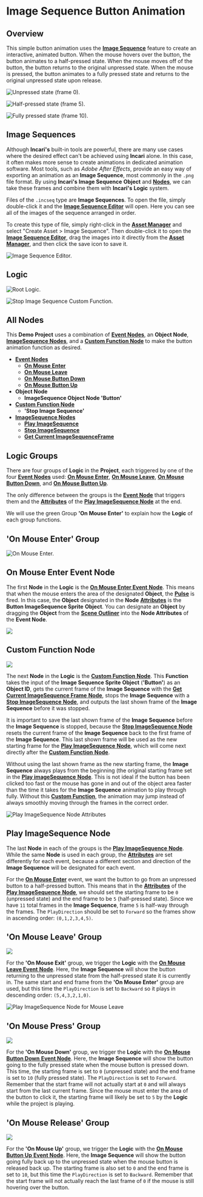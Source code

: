 # Image Sequence Button Animation

## Overview

This simple button animation uses the [**Image Sequence**](4-methods-of-animation.md#3.-image-sequence) feature to create an interactive, animated button. When the mouse hovers over the button, the button animates to a half-pressed state.  When the mouse moves off of the button, the button returns to the original unpressed state.  When the mouse is pressed, the button animates to a fully pressed state and returns to the original unpressed state upon release.

![Unpressed state (frame 0).](../.gitbook/assets/demoimgsq-unpressed.png)

![Half-pressed state (frame 5).](../.gitbook/assets/demoimgsq-halfpressed.png)

![Fully pressed state (frame 10).](../.gitbook/assets/demoimgsq-fullypressed.png)

## Image Sequences

Although **Incari's** built-in tools are powerful, there are many use cases where the desired effect can't be achieved using **Incari** alone. In this case, it often makes more sense to create animations in dedicated animation software. Most tools, such as _Adobe After Effects_, provide an easy way of exporting an animation as an **Image Sequence**, most commonly in the `.png` file format. By using **Incari's** **Image Sequence** **Object** and [**Nodes**](../toolbox/incari/imagesequence/README.md), we can take these frames and combine them with **Incari's** **Logic** system.

Files of the `.incseq` type are **Image Sequences**. To open the file, simply double-click it and the [**Image Sequence Editor**](../modules/image-sequence-editor.md) will open. Here you can see all of the images of the sequence arranged in order.

To create this type of file, simply right-click in the [**Asset Manager**](../modules/asset-manager.md) and select "Create Asset > Image Sequence". Then double-click it to open the [**Image Sequence Editor**](../modules/image-sequence-editor.md), drag the images into it directly from the [**Asset Manager**](../modules/asset-manager.md), and then click the save icon to save it.

![Image Sequence Editor.](../.gitbook/assets/demoimgsq-imagesequenceeditor.png)

## Logic

![Root Logic.](../.gitbook/assets/demoimgsq-rootlogic.png)

![Stop Image Sequence Custom Function.](../.gitbook/assets/demoimgsq-stopimagefunction.png)


## All Nodes

This **Demo Project** uses a combination of [**Event Nodes**](../toolbox/events/README.md), an **Object Node**, [**ImageSequence Nodes**](../toolbox/incari/imagesequence/README.md), and a [**Custom Function Node**](../toolbox/functions/README.md) to make the button animation function as desired.

* [**Event Nodes**](../toolbox/events/README.md)
  * [**On Mouse Enter**](../toolbox/events/mouse/on-mouse-enter.md)
  * [**On Mouse Leave**](../toolbox/events/mouse/on-mouse-leave.md)
  * [**On Mouse Button Down**](../toolbox/events/mouse/on-mouse-button-down.md)
  * [**On Mouse Button Up**](../toolbox/events/mouse/on-mouse-button-up.md)
* **Object Node**
  * **ImageSequence Object Node 'Button'**
* [**Custom Function Node**](../toolbox/functions/README.md)
  * **'Stop Image Sequence'**
* [**ImageSequence Nodes**](../toolbox/incari/imagesequence/README.md)
  * [**Play ImageSequence**](../toolbox/incari/imagesequence/playimagesequence.md)
  * [**Stop ImageSequence**](../toolbox/incari/imagesequence/stopimagesequence.md)
  * [**Get Current ImageSequenceFrame**](../toolbox/incari/imagesequence/getcurrentimagesequenceframe.md)

## Logic Groups

There are four groups of **Logic** in the **Project**, each triggered by one of the four [**Event Nodes**](../toolbox/events/README.md) used: [**On Mouse Enter**](../toolbox/events/mouse/on-mouse-enter.md), [**On Mouse Leave**](../toolbox/events/mouse/on-mouse-leave.md), [**On Mouse Button Down**](../toolbox/events/mouse/on-mouse-button-down.md), and [**On Mouse Button Up**](../toolbox/events/mouse/on-mouse-button-up.md).

The only difference between the groups is the [**Event Node**](../toolbox/events/README.md) that triggers them and the [**Attributes**](../objects-and-types/attributes/README.md) of the [**Play ImageSequence Node**](../toolbox/incari/imagesequence/playimagesequence.md) at the end.

We will use the green Group **'On Mouse Enter'** to explain how the **Logic** of each group functions.

## 'On Mouse Enter' Group

![On Mouse Enter.](../.gitbook/assets/demoimgsq-onmouseenter.png)

## On Mouse Enter Event Node

The first **Node** in the **Logic** is the [**On Mouse Enter Event** **Node**](../toolbox/events/mouse/on-mouse-enter.md). This means that when the mouse enters the area of the designated **Object**, the [**Pulse**](../modules/logic-editor.md#pulse) is fired.  In this case, the **Object** designated in the **Node** [**Attributes**](../objects-and-types/attributes/README.md) is the **Button ImageSequence Sprite** **Object**.  You can designate an **Object** by dragging the **Object** from the [**Scene Outliner**](../modules/scene-outliner.md) into the **Node Attributes** of the **Event Node**.

![](../.gitbook/assets/demoimgsq-onmouseenterattr.png)

## Custom Function Node

![](../.gitbook/assets/demoimgsq-customfunctionnode.png)

The next **Node** in the **Logic** is the [**Custom Function** **Node**](../toolbox/functions/README.md). This **Function** takes the input of the **Image Sequence Sprite** **Object** (**'Button'**) as an **Object ID**, gets the current frame of the **Image Sequence** with the [**Get Current ImageSequence Frame** **Node**](../toolbox/incari/imagesequence/getcurrentimagesequenceframe.md), stops the **Image Sequence** with a [**Stop ImageSequence** **Node**](../toolbox/incari/imagesequence/stopimagesequence.md), and outputs the last shown frame of the **Image Sequence** before it was stopped.

It is important to save the last shown frame of the **Image Sequence** before the **Image Sequence** is stopped, because the [**Stop ImageSequence** **Node**](../toolbox/incari/imagesequence/stopimagesequence.md) resets the current frame of the **Image Sequence** back to the first frame of the **Image Sequence**. This last shown frame will be used as the new starting frame for the [**Play ImageSequence** **Node**](../toolbox/incari/imagesequence/playimagesequence.md), which will come next directly after the [**Custom Function** **Node**](../toolbox/functions/README.md).

Without using the last shown frame as the new starting frame, the **Image Sequence** always plays from the beginning (the original starting frame set in the [**Play imageSequence** **Node**](../toolbox/incari/imagesequence/playimagesequence.md).  This is not ideal if the button has been clicked too fast or the mouse has gone in and out of the object area faster than the time it takes for the **Image Sequence** animation to play through fully.  Without this [**Custom Function**](../toolbox/functions/README.md), the animation may jump instead of always smoothly moving through the frames in the correct order.

![Play ImageSequence Node Attributes](../.gitbook/assets/demoimgsq-playimageattr.png)

## Play ImageSequence Node

The last **Node** in each of the groups is the [**Play ImageSequence** **Node**](../toolbox/incari/imagesequence/playimagesequence.md).  While the same **Node** is used in each group, the [**Attributes**](../objects-and-types/attributes/README.md) are set differently for each event, because a different section and direction of the **Image Sequence** will be designated for each event.

For the [**On Mouse Enter**](../toolbox/events/mouse/on-mouse-enter.md) event, we want the button to go from an unpressed button to a half-pressed button.  This means that in the [**Attributes**](../objects-and-types/attributes/README.md) of the [**Play ImageSequence** **Node**](../toolbox/incari/imagesequence/playimagesequence.md), we should set the starting frame to be `0` (unpressed state) and the end frame to be `5` (half-pressed state).  Since we have `11` total frames in the **Image Sequence**, frame `5` is half-way through the frames.  The `PlayDirection` should be set to `Forward` so the frames show in ascending order: `(0,1,2,3,4,5)`.

## 'On Mouse Leave' Group

![](../.gitbook/assets/demoimgsq-onmouseleave.png)

For the **'On Mouse Exit'** group, we trigger the **Logic** with the [**On Mouse Leave Event** **Node**](../toolbox/events/mouse/on-mouse-leave.md). Here, the **Image Sequence** will show the button returning to the unpressed state from the half-pressed state it is currently in. The same start and end frame from the **'On Mouse Enter'** group are used, but this time the `PlayDirection` is set to `Backward` so it plays in descending order: `(5,4,3,2,1,0)`.

![Play ImageSequence Node for Mouse Leave](../.gitbook/assets/demoimgsq-playonmouseleave.png)

## 'On Mouse Press' Group

![](../.gitbook/assets/demoimgsq-onmousepress.png)

For the **'On Mouse Down'** group, we trigger the **Logic** with the [**On Mouse Button Down** **Event Node**](../toolbox/events/mouse/on-mouse-button-down.md). Here, the **Image Sequence** will show the button going to the fully pressed state when the mouse button is pressed down. This time, the starting frame is set to `0` (unpressed state) and the end frame is set to `10` (fully pressed state). The `PlayDirection` is set to `Forward`.  Remember that the start frame will not actually start at `0` and will always start from the last current frame.  Since the mouse must enter the area of the button to click it, the starting frame will likely be set to `5` by the **Logic** while the project is playing.

## 'On Mouse Release' Group

![](../.gitbook/assets/demoimgsq-onmouserelease.png)

For the **'On Mouse Up'** group, we trigger the **Logic** with the [**On Mouse Button Up** **Event Node**](../toolbox/events/mouse/on-mouse-button-up.md). Here, the **Image Sequence** will show the button going fully back up to the unpressed state when the mouse button is released back up. The starting frame is also set to `0` and the end frame is set to `10`, but this time the `PlayDirection` is set to `Backward`. Remember that the start frame will not actually reach the last frame of `0` if the mouse is still hovering over the button.

